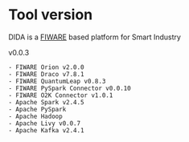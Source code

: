 # Tool version

DIDA is a [FIWARE](https://www.fiware.org/catalogue/) based platform for Smart Industry 

v0.0.3
	
	- FIWARE Orion v2.0.0
	- FIWARE Draco v7.8.1
 	- FIWARE QuantumLeap v0.8.3
  	- FIWARE PySpark Connector v0.0.10
   	- FIWARE O2K Connector v1.0.1
	- Apache Spark v2.4.5
 	- Apache PySpark
	- Apache Hadoop 
	- Apache Livy v0.0.7
	- Apache Kafka v2.4.1

